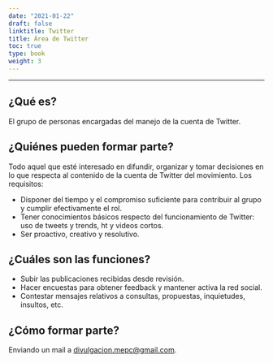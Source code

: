 ```yaml
---
date: "2021-01-22"
draft: false
linktitle: Twitter
title: Área de Twitter
toc: true
type: book
weight: 3
---
```


---
## **¿Qué es?**

El grupo de personas encargadas del manejo de la cuenta de Twitter.


## **¿Quiénes pueden formar parte?**

Todo aquel que esté interesado en difundir, organizar y tomar decisiones en lo que respecta al contenido de la cuenta de Twitter del movimiento. Los requisitos:

- Disponer del tiempo y el compromiso suficiente para contribuir al grupo y cumplir efectivamente el rol.
- Tener conocimientos básicos respecto del funcionamiento de Twitter: uso de tweets y trends, ht y videos cortos.
- Ser proactivo, creativo y resolutivo.

## **¿Cuáles son las funciones?**

- Subir las publicaciones recibidas desde revisión.
- Hacer encuestas para obtener feedback y mantener activa la red social.
- Contestar mensajes relativos a consultas, propuestas, inquietudes, insultos, etc.

## **¿Cómo formar parte?**

Enviando un mail a divulgacion.mepc@gmail.com.
